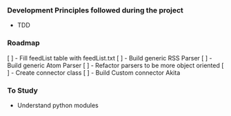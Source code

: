 ### Development Principles followed during the project

- TDD

### Roadmap

[ ] - Fill feedList table with feedList.txt
[ ] - Build generic RSS Parser
[ ] - Build generic Atom Parser
[ ] - Refactor parsers to be more object oriented
[ ] - Create connector class
[ ] - Build Custom connector Akita

### To Study

- Understand python modules
